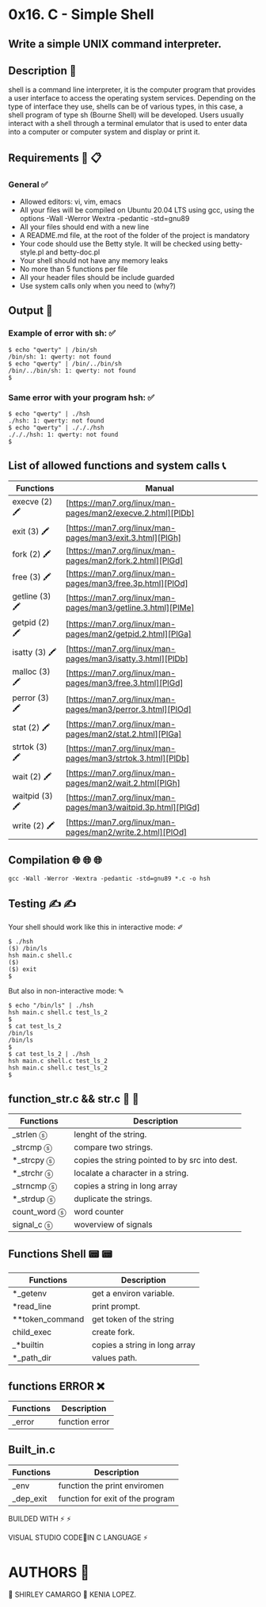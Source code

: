 # 0x16. C - Simple Shell
## Write a simple UNIX command interpreter.

## Description  📑

shell is a command line interpreter, it is the computer program that provides a user interface to access the operating system services. Depending on the type of interface they use, shells can be of various types, in this case, a shell program of type sh (Bourne Shell) will be developed. Users usually interact with a shell through a terminal emulator that is used to enter data into a computer or computer system and display or print it.

## Requirements  📢  📋 

### General ✅
- Allowed editors: vi, vim, emacs
- All your files will be compiled on Ubuntu 20.04 LTS using gcc, using the options -Wall -Werror
  Wextra -pedantic -std=gnu89
 - All your files should end with a new line
- A README.md file, at the root of the folder of the project is mandatory
- Your code should use the Betty style. It will be checked using betty-style.pl and betty-doc.pl
- Your shell should not have any memory leaks
- No more than 5 functions per file
- All your header files should be include guarded
- Use system calls only when you need to (why?)

 ## Output  📮 
 
 ### Example of error with sh: ✅
 ```
$ echo "qwerty" | /bin/sh
/bin/sh: 1: qwerty: not found
$ echo "qwerty" | /bin/../bin/sh
/bin/../bin/sh: 1: qwerty: not found
$
```
### Same error with your program hsh: ✅
```
$ echo "qwerty" | ./hsh
./hsh: 1: qwerty: not found
$ echo "qwerty" | ./././hsh
./././hsh: 1: qwerty: not found
$
```
## List of allowed functions and system calls  📞 
| Functions | Manual |
| ------ | ------ |
| execve (2)  🖍 | [https://man7.org/linux/man-pages/man2/execve.2.html][PlDb] |
| exit (3)  🖍 | [https://man7.org/linux/man-pages/man3/exit.3.html][PlGh] |
| fork (2)  🖍 | [https://man7.org/linux/man-pages/man2/fork.2.html][PlGd] |
| free (3)  🖍 | [https://man7.org/linux/man-pages/man3/free.3p.html][PlOd] |
| getline (3)  🖍 | [https://man7.org/linux/man-pages/man3/getline.3.html][PlMe] |
| getpid (2)  🖍 | [https://man7.org/linux/man-pages/man2/getpid.2.html][PlGa] |
| isatty (3)  🖍 | [https://man7.org/linux/man-pages/man3/isatty.3.html][PlDb] |
| malloc (3)  🖍 | [https://man7.org/linux/man-pages/man3/free.3.html][PlGd] |
| perror (3)  🖍 | [https://man7.org/linux/man-pages/man3/perror.3.html][PlOd] |
| stat (2)  🖍 | [https://man7.org/linux/man-pages/man2/stat.2.html][PlGa] |
| strtok (3)  🖍 | [https://man7.org/linux/man-pages/man3/strtok.3.html][PlDb] |
| wait (2)  🖍 | [https://man7.org/linux/man-pages/man2/wait.2.html[PlGh] |
| waitpid (3)  🖍 | [https://man7.org/linux/man-pages/man3/waitpid.3p.html][PlGd] |
| write (2)  🖍 | [https://man7.org/linux/man-pages/man2/write.2.html][PlOd] |

## Compilation  🌐  🌐  🌐 
```
gcc -Wall -Werror -Wextra -pedantic -std=gnu89 *.c -o hsh
```


## Testing ✍  ✍ 
Your shell should work like this in interactive mode: ✐ 
```
$ ./hsh
($) /bin/ls
hsh main.c shell.c
($)
($) exit
$
```
But also in non-interactive mode: ✎   
```
$ echo "/bin/ls" | ./hsh
hsh main.c shell.c test_ls_2
$
$ cat test_ls_2
/bin/ls
/bin/ls
$
$ cat test_ls_2 | ./hsh
hsh main.c shell.c test_ls_2
hsh main.c shell.c test_ls_2
$
```

## function_str.c && str.c   🔴  🔴 

| Functions | Description |
| ------ | ------ |
| _strlen ⓢ | lenght of the string. |
| _strcmp ⓢ | compare two strings. |
| *_strcpy ⓢ | copies the string pointed to by src into dest. |
| *_strchr ⓢ  | localate a character in a string. |
| _strncmp ⓢ | copies a string in long array |
| *_strdup ⓢ | duplicate the strings. |
| count_word ⓢ | word counter |
| signal_c ⓢ | woverview of signals|

## Functions Shell   📟  📟 
 Functions | Description |
| ------ | ------ |
| *_getenv | get a environ variable. |
| *read_line | print prompt. |
| **token_command | get token of the string |
| child_exec | create fork. |
| _*builtin | copies a string in long array |
|  *_path_dir | values path. |

## functions ERROR ❌ 
 Functions | Description |
| ------ | ------ |
| _error | function error |

## Built_in.c 
 Functions | Description |
| ------ | ------ |
| _env  | function the print enviromen |
| _dep_exit | function for exit of the program |


BUILDED WITH ⚡ ⚡ 

VISUAL STUDIO CODE🔵IN C LANGUAGE ⚡

# AUTHORS   🙇     


 🙇   SHIRLEY CAMARGO 
  🙇   KENIA LOPEZ.
